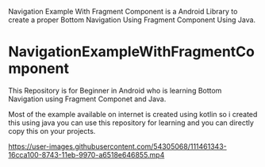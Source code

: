 Navigation Example With Fragment Component is a Android Library to create a proper Bottom Navigation Using Fragment Component Using Java.

# NavigationExampleWithFragmentComponent

This Repository is for Beginner in Android who is learning Bottom Navigation using Fragment Componet and Java.

Most of the example available on internet is created using kotlin so i created this using java you can use this repository for learning and you can directly copy this on your projects. 


https://user-images.githubusercontent.com/54305068/111461343-16cca100-8743-11eb-9970-a6518e646855.mp4



